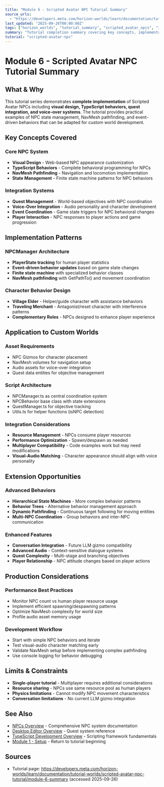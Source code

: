 ```yaml
---
title: "Module 6 - Scripted Avatar NPC Tutorial Summary"
source_urls:
  - "https://developers.meta.com/horizon-worlds/learn/documentation/tutorial-worlds/scripted-avatar-npc-tutorial/module-6-summary"
last_updated: "2025-09-26T00:00:00Z"
tags: ["horizon_worlds", "tutorial_summary", "scripted_avatar_npcs", "implementation_guide", "next_steps"]
summary: "Tutorial completion summary covering key concepts, implementation patterns, and guidance for applying Scripted Avatar NPC features to custom worlds."
tutorial: "scripted-avatar-npc"
---
```


# Module 6 - Scripted Avatar NPC Tutorial Summary

## What & Why

This tutorial series demonstrates **complete implementation** of Scripted Avatar NPCs including **visual design, TypeScript behaviors, quest integration, and voice-over systems**. The tutorial provides practical examples of NPC state management, NavMesh pathfinding, and event-driven behaviors that can be adapted for custom world development.

## Key Concepts Covered

### Core NPC System
- **Visual Design** - Web-based NPC appearance customization
- **TypeScript Behaviors** - Complete behavioral programming for NPCs
- **NavMesh Pathfinding** - Navigation and locomotion implementation
- **State Management** - Finite state machine patterns for NPC behaviors

### Integration Systems
- **Quest Management** - World-based objectives with NPC coordination
- **Voice-Over Integration** - Audio personality and character development
- **Event Coordination** - Game state triggers for NPC behavioral changes
- **Player Interaction** - NPC responses to player actions and game progression

## Implementation Patterns

### NPCManager Architecture
- **PlayerState tracking** for human player statistics
- **Event-driven behavior updates** based on game state changes
- **Finite state machine** with specialized behavior classes
- **NavMesh pathfinding** with GetPathTo() and movement coordination

### Character Behavior Design
- **Village Elder** - Helper/guide character with assistance behaviors
- **Traveling Merchant** - Antagonist/reset character with interference patterns
- **Complementary Roles** - NPCs designed to enhance player experience

## Application to Custom Worlds

### Asset Requirements
- NPC Gizmos for character placement
- NavMesh volumes for navigation setup
- Audio assets for voice-over integration
- Quest data entities for objective management

### Script Architecture
- NPCManager.ts as central coordination system
- NPCBehavior base class with state extensions
- QuestManager.ts for objective tracking
- Utils.ts for helper functions (isNPC detection)

### Integration Considerations
- **Resource Management** - NPCs consume player resources
- **Performance Optimization** - Spawn/despawn as needed
- **Multiplayer Compatibility** - Code examples work but may need modifications
- **Visual-Audio Matching** - Character appearance should align with voice personality

## Extension Opportunities

### Advanced Behaviors
- **Hierarchical State Machines** - More complex behavior patterns
- **Behavior Trees** - Alternative behavior management approach
- **Dynamic Pathfinding** - Continuous target following for moving entities
- **Multi-NPC Coordination** - Group behaviors and inter-NPC communication

### Enhanced Features
- **Conversation Integration** - Future LLM gizmo compatibility
- **Advanced Audio** - Context-sensitive dialogue systems
- **Quest Complexity** - Multi-stage and branching objectives
- **Player Relationship** - NPC attitude changes based on player actions

## Production Considerations

### Performance Best Practices
- Monitor NPC count vs human player resource usage
- Implement efficient spawning/despawning patterns
- Optimize NavMesh complexity for world size
- Profile audio asset memory usage

### Development Workflow
- Start with simple NPC behaviors and iterate
- Test visual-audio character matching early
- Validate NavMesh setup before implementing complex pathfinding
- Use console logging for behavior debugging

## Limits & Constraints

- **Single-player tutorial** - Multiplayer requires additional considerations
- **Resource sharing** - NPCs use same resource pool as human players
- **Physics limitations** - Cannot modify NPC movement characteristics
- **Conversation limitations** - No current LLM gizmo integration

## See Also

- [NPCs Overview](../../objects-components-overview.md#npcs) - Comprehensive NPC system documentation
- [Desktop Editor Overview](../../desktop-editor-overview.md) - Quest system reference
- [TypeScript Development Overview](../../typescript-development-overview.md) - Scripting framework fundamentals
- [Module 1 - Setup](./01-setup.md) - Return to tutorial beginning

## Sources

- Tutorial page: https://developers.meta.com/horizon-worlds/learn/documentation/tutorial-worlds/scripted-avatar-npc-tutorial/module-6-summary (accessed 2025-09-26)